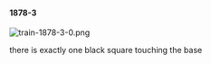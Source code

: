 #### 1878-3
![train-1878-3-0.png](https://github.com/lil-lab/nlvr/raw/master/nlvr/train/images/48/train-1878-3-0.png "train-1878-3-0.png")

there is exactly one black square touching the base